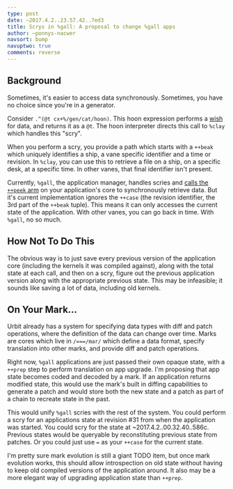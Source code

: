 ```yaml
---
type: post
date: ~2017.4.2..23.57.42..7ed3
title: Scrys in %gall: A proposal to change %gall apps
author: ~ponnys-nacwer
navsort: bump
navuptwo: true
comments: reverse
---
```


## Background

Sometimes, it's easier to access data synchronously. Sometimes, you have no choice since you're in a generator.

Consider `.^(@t cx+%/gen/cat/hoon)`. This hoon expression performs a [wish][] for data, and returns it as a `@t`. The hoon interpreter directs this call to `%clay` which handles this "scry".

When you perform a scry, you provide a path which starts with a `++beak` which uniquely identifies a ship, a vane specific identifier and a time or revision. In `%clay`, you can use this to retrieve a file on a ship, on a specific desk, at a specific time. In other vanes, that final identifier isn't present.

Currently, `%gall`, the application manager, handles scries and [calls the `++peek` arm][arm] on your application's core to synchronously retrieve data. But it's current implementation ignores the `++case` (the revision identifier, the 3rd part of the `++beak` tuple). This means it can only accesses the current state of the application. With other vanes, you can go back in time. With `%gall`, no so much.

[wish]: http://urbit.org/~~/docs/hoon/twig/dot-nock/ket-wish/
[arm]: https://urbit.org/~~/fora/posts/~2017.3.18..03.24.15..d6cd~/#c.8094

## How Not To Do This

The obvious way is to just save every previous version of the application core (including the kernels it was compiled against), along with the total state at each call, and then on a scry, figure out the previous application version along with the appropriate previous state. This may be infeasible; it sounds like saving a lot of data, including old kernels.

## On Your Mark...

Urbit already has a system for specifying data types with diff and patch operations, where the definition of the data can change over time. Marks are cores which live in `/===/mar/` which define a data format, specify translation into other marks, and provide diff and patch operations.

Right now, `%gall` applications are just passed their own opaque state, with a `++prep` step to perform translation on app upgrade. I'm proposing that app state becomes coded and decoded by a mark. If an application returns modified state, this would use the mark's built in diffing capabilities to generate a patch and would store both the new state and a patch as part of a chain to recreate state in the past.

This would unify `%gall` scries with the rest of the system. You could perform a scry for an applications state at revision #31 from when the application was started. You could scry for the state at ~2017.4.2..00.32.40..586c. Previous states would be queryable by reconstituting previous state from patches. Or you could just use `=` as your `++case` for the current state.

I'm pretty sure mark evolution is still a giant TODO item, but once mark evolution works, this should allow introspection on old state without having to keep old compiled versions of the application around. It also may be a more elegant way of upgrading application state than `++prep`.
